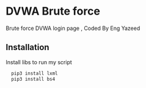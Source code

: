 
# DVWA Brute force

Brute force DVWA login page , Coded By Eng Yazeed

## Installation

Install libs to run my script

```bash
  pip3 install lxml
  pip3 install bs4
```
    
